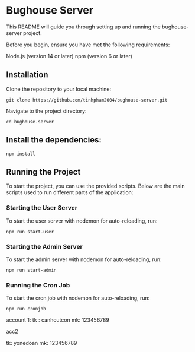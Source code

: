 # Bughouse Server

This README will guide you through setting up and running the bughouse-server project.

Before you begin, ensure you have met the following requirements:

Node.js (version 14 or later)
npm (version 6 or later)

## Installation

Clone the repository to your local machine:

```
git clone https://github.com/tinhpham2004/bughouse-server.git

```

Navigate to the project directory:

```
cd bughouse-server

```

## Install the dependencies:

```
npm install
```

## Running the Project

To start the project, you can use the provided scripts. Below are the main scripts used to run different parts of the application:

### Starting the User Server

To start the user server with nodemon for auto-reloading, run:

```
npm run start-user
```

### Starting the Admin Server

To start the admin server with nodemon for auto-reloading, run:

```
npm run start-admin
```

### Running the Cron Job

To start the cron job with nodemon for auto-reloading, run:

```
npm run cronjob
```

account 1:
tk : canhcutcon
mk: 123456789

acc2

tk: yonedoan
mk: 123456789
